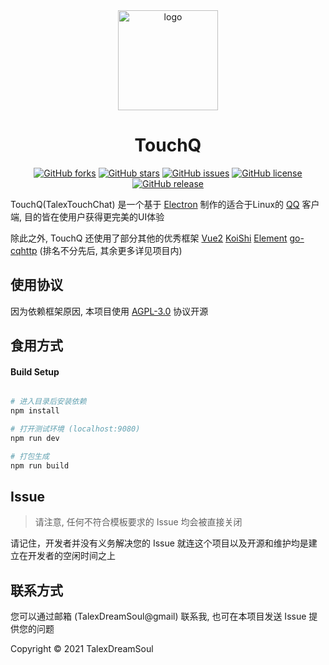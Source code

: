 <div align="center">
  
  <img width="160" src="https://i.loli.net/2021/10/05/yP5d6Aw19jRNUc7.png" alt="logo">
  
  <h1>TouchQ</h1>

[![GitHub forks](https://img.shields.io/github/forks/TalexDreamSoul/touchq?style=flat-square)](https://github.com/TalexDreamSoul/touchq/network)
[![GitHub stars](https://img.shields.io/github/stars/TalexDreamSoul/touchq?style=flat-square)](https://github.com/TalexDreamSoul/touchq/stargazers)
[![GitHub issues](https://img.shields.io/github/issues/TalexDreamSoul/touchq?style=flat-square)](https://github.com/TalexDreamSoul/touchq/issues)
[![GitHub license](https://img.shields.io/github/license/TalexDreamSoul/touchq?style=flat-square)](https://github.com/TalexDreamSoul/touchq/blob/main/LICENSE)
[![GitHub release](https://img.shields.io/badge/release-1.0.0--beta-1b7cb9?style=flat-square)](https://github.com/TalexDreamSoul/touchq/releases)
  
</div>

TouchQ(TalexTouchChat) 是一个基于 [Electron](https://www.electronjs.org/) 制作的适合于Linux的 [QQ](https://im.qq.com/) 客户端, 目的皆在使用户获得更完美的UI体验

除此之外, TouchQ 还使用了部分其他的优秀框架 [Vue2](https://cn.vuejs.org/) [KoiShi](https://koishi.js.org/) [Element](https://element.eleme.io/#/zh-CN) [go-cqhttp](https://github.com/Mrs4s/go-cqhttp) (排名不分先后, 其余更多详见项目内)

<div align="center">
</div>

## 使用协议

因为依赖框架原因, 本项目使用 [AGPL-3.0](./LICENSE) 协议开源

## 食用方式

#### Build Setup

``` bash

# 进入目录后安装依赖
npm install

# 打开测试环境 (localhost:9080)
npm run dev

# 打包生成
npm run build

```

## Issue

> 请注意, 任何不符合模板要求的 Issue 均会被直接关闭

请记住，开发者并没有义务解决您的 Issue 就连这个项目以及开源和维护均是建立在开发者的空闲时间之上

## 联系方式

您可以通过邮箱 (TalexDreamSoul@gmail) 联系我, 也可在本项目发送 Issue 提供您的问题

Copyright © 2021 TalexDreamSoul
